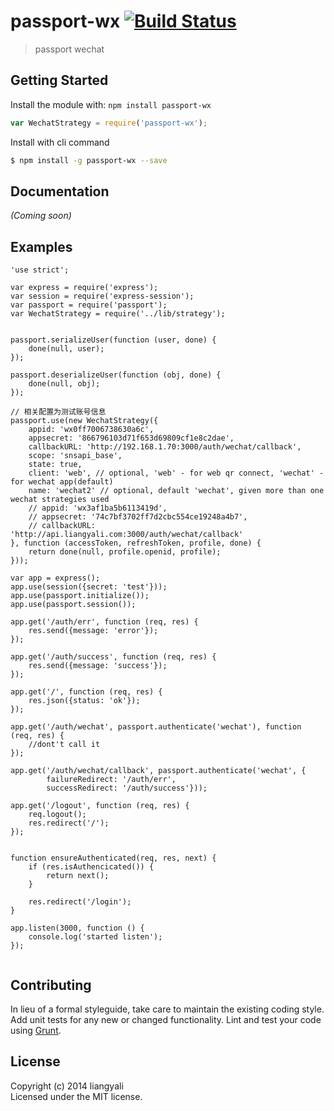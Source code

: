 # passport-wx [![Build Status](https://secure.travis-ci.org/liangyali/passport-wx.png?branch=master)](http://travis-ci.org/liangyali/passport-wx)

> passport wechat


## Getting Started

Install the module with: `npm install passport-wx`

```js
var WechatStrategy = require('passport-wx');
```

Install with cli command

```sh
$ npm install -g passport-wx --save
```




## Documentation

_(Coming soon)_


## Examples

```
'use strict';

var express = require('express');
var session = require('express-session');
var passport = require('passport');
var WechatStrategy = require('../lib/strategy');


passport.serializeUser(function (user, done) {
    done(null, user);
});

passport.deserializeUser(function (obj, done) {
    done(null, obj);
});

// 相关配置为测试账号信息
passport.use(new WechatStrategy({
    appid: 'wx0ff7006738630a6c',
    appsecret: '866796103d71f653d69809cf1e8c2dae',
    callbackURL: 'http://192.168.1.70:3000/auth/wechat/callback',
    scope: 'snsapi_base',
    state: true,
    client: 'web', // optional, 'web' - for web qr connect, 'wechat' - for wechat app(default)
    name: 'wechat2' // optional, default 'wechat', given more than one wechat strategies used
    // appid: 'wx3af1ba5b6113419d',
    // appsecret: '74c7bf3702ff7d2cbc554ce19248a4b7',
    // callbackURL: 'http://api.liangyali.com:3000/auth/wechat/callback'
}, function (accessToken, refreshToken, profile, done) {
    return done(null, profile.openid, profile);
}));

var app = express();
app.use(session({secret: 'test'}));
app.use(passport.initialize());
app.use(passport.session());

app.get('/auth/err', function (req, res) {
    res.send({message: 'error'});
});

app.get('/auth/success', function (req, res) {
    res.send({message: 'success'});
});

app.get('/', function (req, res) {
    res.json({status: 'ok'});
});

app.get('/auth/wechat', passport.authenticate('wechat'), function (req, res) {
    //dont't call it
});

app.get('/auth/wechat/callback', passport.authenticate('wechat', {
        failureRedirect: '/auth/err',
        successRedirect: '/auth/success'}));

app.get('/logout', function (req, res) {
    req.logout();
    res.redirect('/');
});


function ensureAuthenticated(req, res, next) {
    if (res.isAuthencicated()) {
        return next();
    }

    res.redirect('/login');
}

app.listen(3000, function () {
    console.log('started listen');
});


```


## Contributing

In lieu of a formal styleguide, take care to maintain the existing coding style. Add unit tests for any new or changed functionality. Lint and test your code using [Grunt](http://gruntjs.com).


## License

Copyright (c) 2014 liangyali  
Licensed under the MIT license.
